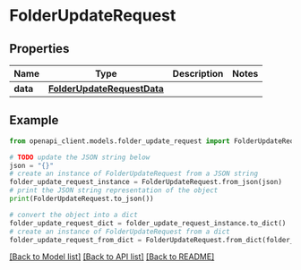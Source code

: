 # FolderUpdateRequest


## Properties

Name | Type | Description | Notes
------------ | ------------- | ------------- | -------------
**data** | [**FolderUpdateRequestData**](FolderUpdateRequestData.md) |  | 

## Example

```python
from openapi_client.models.folder_update_request import FolderUpdateRequest

# TODO update the JSON string below
json = "{}"
# create an instance of FolderUpdateRequest from a JSON string
folder_update_request_instance = FolderUpdateRequest.from_json(json)
# print the JSON string representation of the object
print(FolderUpdateRequest.to_json())

# convert the object into a dict
folder_update_request_dict = folder_update_request_instance.to_dict()
# create an instance of FolderUpdateRequest from a dict
folder_update_request_from_dict = FolderUpdateRequest.from_dict(folder_update_request_dict)
```
[[Back to Model list]](../README.md#documentation-for-models) [[Back to API list]](../README.md#documentation-for-api-endpoints) [[Back to README]](../README.md)


